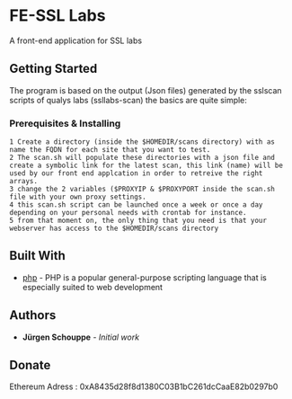 # FE-SSL Labs

A front-end application for SSL labs

## Getting Started

The program is based on the output (Json files) generated by the sslscan scripts of qualys labs (ssllabs-scan)
the basics are quite simple:



### Prerequisites & Installing

```
1 Create a directory (inside the $HOMEDIR/scans directory) with as name the FQDN for each site that you want to test.
2 The scan.sh will populate these directories with a json file and create a symbolic link for the latest scan, this link (name) will be used by our front end applcation in order to retreive the right arrays.
3 change the 2 variables ($PROXYIP & $PROXYPORT inside the scan.sh file with your own proxy settings.
4 this scan.sh script can be launched once a week or once a day depending on your personal needs with crontab for instance.
5 from that moment on, the only thing that you need is that your webserver has access to the $HOMEDIR/scans directory
```

## Built With

* [php](https://github.com/php) - PHP is a popular general-purpose scripting language that is especially suited to web development



## Authors

* **Jürgen Schouppe** - *Initial work* 

## Donate

Ethereum Adress : 0xA8435d28f8d1380C03B1bC261dcCaaE82b0297b0

